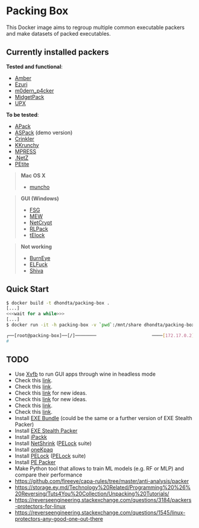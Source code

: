 # Packing Box

This Docker image aims to regroup multiple common executable packers and make datasets of packed executables.

## Currently installed packers

**Tested and functional**:
- [Amber](https://github.com/EgeBalci/amber)
- [Ezuri](https://github.com/guitmz/ezuri)
- [m0dern_p4cker](https://github.com/n4sm/m0dern_p4cker)
- [MidgetPack](https://github.com/arisada/midgetpack)
- [UPX](https://upx.github.io/)

**To be tested**:
- [APack](https://www.ibsensoftware.com/download.html)
- [ASPack](http://www.aspack.com/) (demo version)
- [Crinkler](http://www.crinkler.net)
- [KKrunchy](http://www.farbrausch.de/~fg/kkrunchy/)
- [MPRESS](https://www.softpedia.com/get/Programming/Packers-Crypters-Protectors/MPRESS.shtml)
- [.NetZ](https://www.softpedia.com/get/Programming/Packers-Crypters-Protectors/NETZ.shtml)
- [PEtite](https://www.un4seen.com/petite/)

> **Mac OS X**
> - [muncho](http://www.pouet.net/prod.php?which=51324)

> **GUI (Windows)**
> - [FSG](http://in4k.untergrund.net/packers%20droppers%20etc/xt_fsg20.zip)
> - [MEW](https://www.softpedia.com/get/Programming/Packers-Crypters-Protectors/MEW-SE.shtml)
> - [NetCrypt](https://github.com/friedkiwi/netcrypt)
> - [RLPack](https://www.softpedia.com/get/Programming/Packers-Crypters-Protectors/RLPack-Basic-Edition.shtml)
> - [tElock](https://www.softpedia.com/get/Programming/Packers-Crypters-Protectors/Telock.shtml)

> **Not working**
> - [BurnEye](https://packetstormsecurity.com/files/29691/burneye-1.0-linux-static.tar.gz.html)
> - [ELFuck](https://github.com/timhsutw/elfuck)
> - [Shiva](https://packetstormsecurity.com/files/31087/shiva-0.95.tar.gz.html)

## Quick Start

```sh
$ docker build -t dhondta/packing-box .
[...]
<<<wait for a while>>>
[...]
$ docker run -it -h packing-box -v `pwd`:/mnt/share dhondta/packing-box

┌──[root@packing-box]──[/]────────                     ────[172.17.0.2]──[12:34:56]──[0.12]────
# 
```

## TODO

- Use [Xvfb](https://superuser.com/questions/902175/run-wine-totally-headless) to run GUI apps through wine in headless mode
- Check this [link](https://webscene.ir/tools/Packers-and-protectors).
- Check this [link](http://protools.narod.ru/packers.htm).
- Check this [link](https://in4k.github.io/wiki/exe-packers-tweakers-and-linkers) for new ideas.
- Check this [link](https://www.softpedia.com/catList/14,1,3,0,1.html) for new ideas.
- Check this [link](https://storage.ey.md/Technology%20Related/Programming%20%26%20Reversing/Tuts4You%20Collection/Unpacking%20Tutorials/).
- Check this [link](https://storage.ey.md/Technology%20Related/Programming%20%26%20Reversing/Tuts4You%20Collection/UnPackMe%20Collection/).
- Install [EXE Bundle](https://www.softpedia.com/get/Security/Security-Related/EXE-Stealth-Packer.shtml) (could be the same or a further version of EXE Stealth Packer)
- Install [EXE Stealth Packer](https://www.webtoolmaster.com/packer.htm)
- Install [iPackk](http://www.pouet.net/prod.php?which=29185)
- Install [NetShrink](https://www.pelock.com/products/netshrink) ([PELock](https://www.pelock.com/) suite)
- Install [oneKpaq](http://www.pouet.net/prod.php?which=66926)
- Install [PELock](https://www.pelock.com/products/pelock) ([PELock](https://www.pelock.com/) suite)
- Install [PE Packer](https://github.com/czs108/PE-Packer)
- Make Python tool that allows to train ML models (e.g. RF or MLP) and compare their performance
- https://github.com/fireeye/capa-rules/tree/master/anti-analysis/packer
- https://storage.ey.md/Technology%20Related/Programming%20%26%20Reversing/Tuts4You%20Collection/Unpacking%20Tutorials/
- https://reverseengineering.stackexchange.com/questions/3184/packers-protectors-for-linux
- https://reverseengineering.stackexchange.com/questions/1545/linux-protectors-any-good-one-out-there

